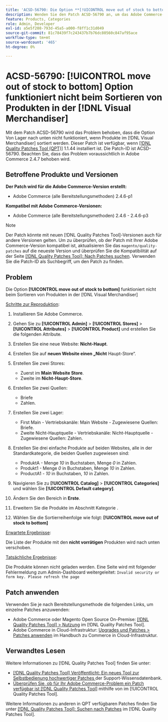 ```yaml
---
title: 'ACSD-56790: Die Option **[!UICONTROL move out of stock to bottom]** funktioniert nicht beim Sortieren von Produkten in der  [!DNL Visual Merchandiser]'
description: Wenden Sie den Patch ACSD-56790 an, um das Adobe Commerce-Problem zu beheben, bei dem die Option „Von Lager nach unten verschieben“ beim Sortieren von Produkten im Visual Merchandiser nicht funktioniert.
feature: Products, Categories
role: Admin, Developer
exl-id: a5e5f208-793d-45a5-a000-f8ff1c31d049
source-git-commit: 81c78439f7c243437b7b76dc80560c847af95ace
workflow-type: tm+mt
source-wordcount: '465'
ht-degree: 0%

---
```


# ACSD-56790: **[!UICONTROL move out of stock to bottom]** Option funktioniert nicht beim Sortieren von Produkten in der [!DNL Visual Merchandiser]

Mit dem Patch ACSD-56790 wird das Problem behoben, dass die Option Von Lager nach unten nicht funktioniert, wenn Produkte im [!DNL Visual Merchandiser] sortiert werden. Dieser Patch ist verfügbar, wenn [[!DNL Quality Patches Tool (QPT)]](https://experienceleague.adobe.com/de/docs/commerce-knowledge-base/kb/announcements/commerce-announcements/magento-quality-patches-released-new-tool-to-self-serve-quality-patches) 1.1.44 installiert ist. Die Patch-ID ist ACSD-56790. Beachten Sie, dass das Problem voraussichtlich in Adobe Commerce 2.4.7 behoben wird.

## Betroffene Produkte und Versionen

**Der Patch wird für die Adobe Commerce-Version erstellt:**

* Adobe Commerce (alle Bereitstellungsmethoden) 2.4.6-p1

**Kompatibel mit Adobe Commerce-Versionen:**

* Adobe Commerce (alle Bereitstellungsmethoden) 2.4.6 - 2.4.6-p3

>[!NOTE]
>
>Der Patch könnte mit neuen [!DNL Quality Patches Tool]-Versionen auch für andere Versionen gelten. Um zu überprüfen, ob der Patch mit Ihrer Adobe Commerce-Version kompatibel ist, aktualisieren Sie das `magento/quality-patches` auf die neueste Version und überprüfen Sie die Kompatibilität auf der Seite [[!DNL Quality Patches Tool]: Nach Patches suchen](https://experienceleague.adobe.com/tools/commerce-quality-patches/index.html?lang=de). Verwenden Sie die Patch-ID als Suchbegriff, um den Patch zu finden.

## Problem

Die Option **[!UICONTROL move out of stock to bottom]** funktioniert nicht beim Sortieren von Produkten in der [!DNL Visual Merchandiser]

<u>Schritte zur Reproduktion</u>:

1. Installieren Sie Adobe Commerce.
1. Gehen Sie zu **[!UICONTROL Admin]** > **[!UICONTROL Stores]** > **[!UICONTROL Attributes]** > **[!UICONTROL Product]** und erstellen Sie die folgenden Attribute.
1. Erstellen Sie eine neue Website: **Nicht-Haupt**.
1. Erstellen Sie auf **neuen Website einen „Nicht** Haupt-Store“.
1. Erstellen Sie zwei Stores:

   * Zuerst im **Main Website Store**.
   * Zweite im **Nicht-Haupt-Store**.

1. Erstellen Sie zwei Quellen:
   * Briefe
   * Zahlen.

1. Erstellen Sie zwei Lager:
   * First Main - Vertriebskanäle: Main Website - Zugewiesene Quellen: Briefe.
   * Zweite Nicht-Hauptquelle - Vertriebskanäle: Nicht-Hauptquelle - Zugewiesene Quellen: Zahlen.

1. Erstellen Sie drei einfache Produkte auf beiden Websites, alle in der Standardkategorie, die beiden Quellen zugewiesen sind:

   * ProduktA - Menge *10* in Buchstaben, Menge *0* in Zahlen.
   * Produkt1 - Menge *0* in Buchstaben, Menge *10* in Zahlen.
   * ProductA1 - *10* in Buchstaben, *10* in Zahlen.

1. Navigieren Sie zu **[!UICONTROL Catalog]** > **[!UICONTROL Categories]** und wählen Sie **[!UICONTROL Default category]**.
1. Ändern Sie den Bereich in **Erste**.
1. Erweitern Sie die Produkte im Abschnitt Kategorie .
1. Wählen Sie die Sortierreihenfolge wie folgt: **[!UICONTROL move out of stock to bottom]**

<u>Erwartete Ergebnisse</u>:

Die Liste der Produkte mit den **nicht vorrätigen** Produkten wird nach unten verschoben.

<u>Tatsächliche Ergebnisse</u>:

Die Produkte können nicht geladen werden. Eine Seite wird mit folgender Fehlermeldung zum Admin-Dashboard weitergeleitet: `Invalid security or form key. Please refresh the page`

## Patch anwenden

Verwenden Sie je nach Bereitstellungsmethode die folgenden Links, um einzelne Patches anzuwenden:

* Adobe Commerce oder Magento Open Source On-Premise: [[!DNL Quality Patches Tool] > Nutzung](/help/tools/quality-patches-tool/usage.md) im [!DNL Quality Patches Tool].
* Adobe Commerce in Cloud-Infrastruktur: [Upgrades und Patches > Patches anwenden](https://experienceleague.adobe.com/docs/commerce-cloud-service/user-guide/develop/upgrade/apply-patches.html?lang=de) im Handbuch zu Commerce in Cloud-Infrastruktur.

## Verwandtes Lesen

Weitere Informationen zu [!DNL Quality Patches Tool] finden Sie unter:

* [[!DNL Quality Patches Tool] Veröffentlicht: Ein neues Tool zur Selbstbedienung hochwertiger Patches ](https://experienceleague.adobe.com/de/docs/commerce-knowledge-base/kb/announcements/commerce-announcements/magento-quality-patches-released-new-tool-to-self-serve-quality-patches) der Support-Wissensdatenbank.
* [Überprüfen Sie, ob für Ihr Adobe Commerce-Problem ein Patch verfügbar ist [!DNL Quality Patches Tool]](/help/tools/quality-patches-tool/patches-available-in-qpt/check-patch-for-magento-issue-with-magento-quality-patches.md) mithilfe von im [!UICONTROL Quality Patches Tool].


Weitere Informationen zu anderen in QPT verfügbaren Patches finden Sie unter [[!DNL Quality Patches Tool]: Suchen nach Patches](https://experienceleague.adobe.com/tools/commerce-quality-patches/index.html?lang=de) im [!DNL Quality Patches Tool].
